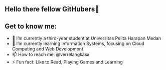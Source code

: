 ## Hello there fellow GitHubers👋

Get to know me:
--
- 🔭 I’m currently a third-year student at Universitas Pelita Harapan Medan
- 🌱 I’m currently learning Information Systems, focusing on Cloud Computing and Web Development
- 📫 How to reach me: @verrelangkasa
- ⚡ Fun fact: Like to Read, Playing Games and Learning
